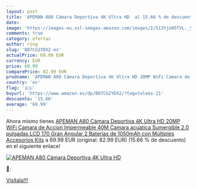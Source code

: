 ```yaml
---
layout: post
title: 'APEMAN A80 Cámara Deportiva 4K Ultra HD  al 15.66 % de descuento'
date: 
image: 'https://images-eu.ssl-images-amazon.com/images/I/513YjoH5fVL._SL200_.jpg'
comments: true
category: ofertas
author: ring
slug: 'B07CG2YDX2-es'
actualPrice: 69.99 EUR
currency: EUR
price: 69.99
comparePrice: 82.99 EUR
prodname: 'APEMAN A80 Cámara Deportiva 4K Ultra HD 20MP WiFi Camara de Accion Impermeable 40M Camara acuatica Sumergible   2.0 pulgadas LCD 170 Gran Angular   2 Baterías de 1050mAh con Múltiples Accesorios Kits'
country: 'es'
flag: '🇪🇸'
buyurl: 'https://www.amazon.es/dp/B07CG2YDX2/?tag=tolees-21'
descuento: '15.66'
average: '69.99'
---
```


Ahora mismo tienes [APEMAN A80 Cámara Deportiva 4K Ultra HD 20MP WiFi Camara de Accion Impermeable 40M Camara acuatica Sumergible   2.0 pulgadas LCD 170 Gran Angular   2 Baterías de 1050mAh con Múltiples Accesorios Kits](https://www.amazon.es/dp/B07CG2YDX2/?tag=tolees-21) a 69.99 EUR (original: 82.99 EUR) (15.66 %  de descuento) en el siguiente enlace!

[![APEMAN A80 Cámara Deportiva 4K Ultra HD ](https://images-eu.ssl-images-amazon.com/images/I/513YjoH5fVL._SL200_.jpg)](https://www.amazon.es/dp/B07CG2YDX2/?tag=tolees-21)

🔎:


[Visítala!!!](https://www.amazon.es/dp/B07CG2YDX2/?tag=tolees-21)
